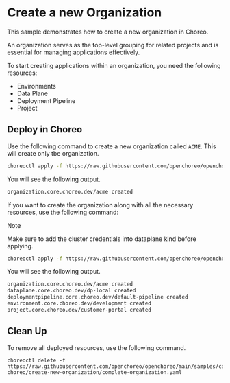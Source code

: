 # Create a new Organization
This sample demonstrates how to create a new organization in Choreo.

An organization serves as the top-level grouping for related projects and is essential for managing applications effectively.

To start creating applications within an organization, you need the following resources:
- Environments
- Data Plane
- Deployment Pipeline
- Project

## Deploy in Choreo
Use the following command to create a new organization called `ACME`. This will create only tbe organization. 

```bash
choreoctl apply -f https://raw.githubusercontent.com/openchoreo/openchoreo/main/samples/configuring-choreo/create-new-organization/organization.yaml
``` 

You will see the following output.
```bash
organization.core.choreo.dev/acme created
```

If you want to create the organization along with all the necessary resources, use the following command:

> [!NOTE]
> Make sure to add the cluster credentials into dataplane kind before applying.

```bash
choreoctl apply -f https://raw.githubusercontent.com/openchoreo/openchoreo/main/samples/configuring-choreo/create-new-organization/complete-organization.yaml
``` 

You will see the following output.
```bash
organization.core.choreo.dev/acme created
dataplane.core.choreo.dev/dp-local created
deploymentpipeline.core.choreo.dev/default-pipeline created
environment.core.choreo.dev/development created
project.core.choreo.dev/customer-portal created
```

## Clean Up

To remove all deployed resources, use the following command.

```shell
choreoctl delete -f https://raw.githubusercontent.com/openchoreo/openchoreo/main/samples/configuring-choreo/create-new-organization/complete-organization.yaml
```
